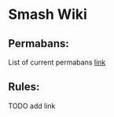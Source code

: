 # Smash Wiki

## Permabans:

List of current permabans [link](permabans.md)

## Rules:

TODO add link


